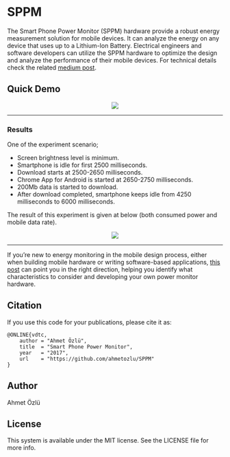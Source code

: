 # SPPM
The Smart Phone Power Monitor (SPPM) hardware provide a robust energy measurement solution for mobile devices. It can analyze the energy on any device that uses up to a Lithium-Ion Battery. Electrical engineers and software developers can utilize the SPPM hardware to optimize the design and analyze the performance of their mobile devices. For technical details check the related [medium post](https://medium.com/@ahmetozlu93/designing-and-developing-smartphone-power-monitor-hardware-61eb5a3ee0ce). 

## Quick Demo
<p align="center">
  <img src="https://user-images.githubusercontent.com/22610163/33150104-2e833bbc-cfe3-11e7-9fe1-ac044e8c0ef1.gif">
</p>

---
### Results

One of the experiment scenario;
- Screen brightness level is minimum.
- Smartphone is idle for first 2500 milliseconds.
- Download starts at 2500-2650 milliseconds.
- Chrome App for Android is started at 2650-2750 milliseconds.
- 200Mb data is started to download.
- After download completed, smartphone keeps idle from 4250 milliseconds to 6000 milliseconds.

The result of this experiment is given at below (both consumed power and mobile data rate).

<p align="center">
  <img src="https://user-images.githubusercontent.com/22610163/33150206-87346b32-cfe3-11e7-9e79-1125709c6408.jpeg">
</p>

---

If you’re new to energy monitoring in the mobile design process, either when building mobile hardware or writing software-based applications, [this post](https://medium.com/@ahmetozlu93/designing-and-developing-smartphone-power-monitor-hardware-61eb5a3ee0ce) can point you in the right direction, helping you identify what characteristics to consider and developing your own power monitor hardware.

## Citation
If you use this code for your publications, please cite it as:

    @ONLINE{vdtc,
        author = "Ahmet Özlü",
        title  = "Smart Phone Power Monitor",
        year   = "2017",
        url    = "https://github.com/ahmetozlu/SPPM"
    }

## Author
Ahmet Özlü

## License
This system is available under the MIT license. See the LICENSE file for more info.
